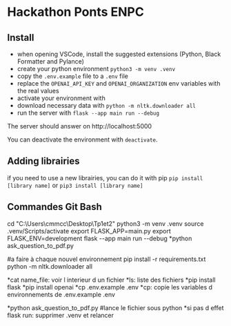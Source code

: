 # Hackathon Ponts ENPC

## Install

- when opening VSCode, install the suggested extensions (Python, Black Formatter and Pylance)
- create your python environment `python3 -m venv .venv`
- copy the `.env.example` file to a `.env` file
- replace the `OPENAI_API_KEY` and `OPENAI_ORGANIZATION` env variables with the real values
- activate your environment with `  `
- download necessary data with `python -m nltk.downloader all`
- run the server with `flask --app main run --debug`

The server should answer on http://localhost:5000

You can deactivate the environment with `deactivate`.

## Adding librairies

if you need to use a new librairies, you can do it with pip
`pip install [library name]` or `pip3 install [library name]`

## Commandes Git Bash
cd "C:\\Users\\cmmcc\\Desktop\\Tp1et2"
python3 -m venv .venv
source .venv/Scripts/activate
export FLASK_APP=main.py
export FLASK_ENV=development
flask --app main run --debug
*python ask_question_to_pdf.py

#a faire à chaque nouvel environnement
pip install -r requirements.txt
python -m nltk.downloader all



*cat name_file: voir l interieur d un fichier
*ls: liste des fichiers
*pip install flask
*pip install openai
*cp .env.example .env
*cp: copie les variables d environnements de .env.example .env

*python ask_question_to_pdf.py  #lance le fichier sous python
*si pas d effet flask run: supprimer .venv et relancer